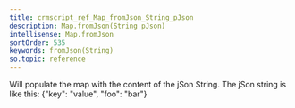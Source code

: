 ```yaml
---
title: crmscript_ref_Map_fromJson_String_pJson
description: Map.fromJson(String pJson)
intellisense: Map.fromJson
sortOrder: 535
keywords: fromJson(String)
so.topic: reference
---
```



Will populate the map with the content of the jSon String.
The jSon string is like this: {"key": "value", "foo": "bar"}


